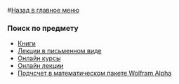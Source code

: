 #[Назад в главное меню](https://github.com/ifanzilka/Mathematics_KPFU/blob/master/README.md)
### Поиск по предмету
+ [Книги](https://github.com/ifanzilka/Mathematics_KPFU/blob/master/links/books_mathematical_analysis/readme.md)
+ [Лекции в письменном виде](https://github.com/ifanzilka/Mathematics_KPFU/blob/master/links/mathematical-analysis/written-lection.md)
+ [Онлайн курсы]()
+ [Онлайн лекции]()
+ [Подчсчет в математическом пакете Wolfram Alpha]()


